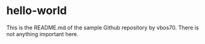 # hello-world
This is the README.md of the sample Github repository by vbos70.
There is not anything important here.
